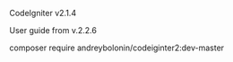 CodeIgniter v2.1.4

User guide from v.2.2.6

composer require andreybolonin/codeiginter2:dev-master
